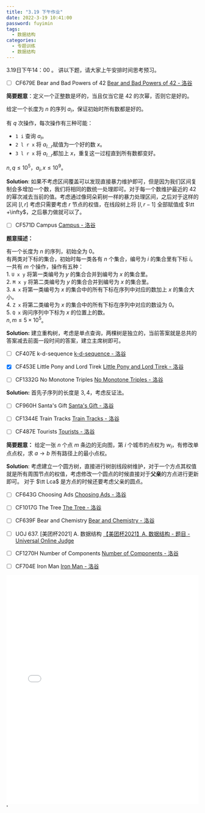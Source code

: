 ```yaml
---
title: "3.19 下午作业"
date: 2022-3-19 10:41:00
password: fuyimin
tags:
  - 数据结构
categories:
  - 专题训练
  - 数据结构
---
```


3.19日下午14：00 。
讲以下题，请大家上午安排时间思考预习。

- [ ] CF679E Bear and Bad Powers of 42 [Bear and Bad Powers of 42 - 洛谷](https://www.luogu.com.cn/problem/CF679E)

**简要题意**：定义一个正整数是坏的，当且仅当它是 $42$ 的次幂，否则它是好的。

给定一个长度为 $n$ 的序列 $a_i$​，保证初始时所有数都是好的。

有 $q$ 次操作，每次操作有三种可能：

- `1 i` 查询 $a_i$​。
- `2 l r x` 将 $a_{l\dots r}$​ 赋值为一个好的数 $x$。
- `3 l r x` 将 $a_{l\dots r}$​ 都加上 $x$，重复这一过程直到所有数都变好。

$n,q≤10^5，a_i​,x≤10^9。$

**Solution**: 如果不考虑区间覆盖可以发现直接暴力维护即可，但是因为我们区间复制会多增加一个数，我们将相同的数统一处理即可。对于每一个数维护最近的 $42$ 的幂次减去当前的值。考虑通过像珂朵莉树一样的暴力处理区间，之后对于这样的区间 $[l, r]$ 考虑只需要考虑 $r$ 节点的权值，在线段树上将 $[l, r - 1]$ 全部赋值成 $\tt +\infty$，之后暴力做就可以了。

- [ ] CF571D Campus [Campus - 洛谷](https://www.luogu.com.cn/problem/CF571D)

**题意描述：**

有一个长度为 $n$ 的序列，初始全为 $0$。  
有两类对下标的集合，初始时每一类各有 $n$ 个集合，编号为 $i$ 的集合里有下标 $i$。  
一共有 $m$ 个操作，操作有五种：  
1. `U x y` 将第一类编号为 $y$ 的集合合并到编号为 $x$ 的集合里。  
2. `M x y` 将第二类编号为 $y$ 的集合合并到编号为 $x$ 的集合里。  
3. `A x` 将第一类编号为 $x$ 的集合中的所有下标在序列中对应的数加上 $x$ 的集合大小。  
4. `Z x` 将第二类编号为 $x$ 的集合中的所有下标在序列中对应的数设为 $0$。  
5. `Q x` 询问序列中下标为 $x$ 的位置上的数。  
$n,m \le 5 \times 10^5$。

**Solution:** 建立重构树，考虑是单点查询，两棵树是独立的，当前答案就是总共的答案减去前面一段时间的答案，建立主席树即可。

- [ ] CF407E k-d-sequence [k-d-sequence - 洛谷](https://www.luogu.com.cn/problem/CF407E)

- [x] CF453E Little Pony and Lord Tirek [Little Pony and Lord Tirek - 洛谷](https://www.luogu.com.cn/problem/CF453E)

- [ ] CF1332G No Monotone Triples [No Monotone Triples - 洛谷](https://www.luogu.com.cn/problem/CF1332G)

**Solution:** 首先子序列的长度是 $3, 4$，考虑反证法。

- [ ] CF960H Santa's Gift [Santa&#039;s Gift - 洛谷](https://www.luogu.com.cn/problem/CF960H)

- [ ] CF1344E Train Tracks [Train Tracks - 洛谷](https://www.luogu.com.cn/problem/CF1344E)

- [ ] CF487E Tourists [Tourists - 洛谷](https://www.luogu.com.cn/problem/CF487E)

**简要题意：** 给定一张 $n$ 个点 $m$ 条边的无向图，第 $i$ 个城市的点权为 $w_i$，有修改单点点权，求 $a \to b$ 所有路径上的最小点权。

**Solution**: 考虑建立一个圆方树，直接进行树剖线段树维护，对于一个方点其权值就是所有周围节点的权值，考虑修改一个圆点的时候直接对于**父亲**的方点进行更新即可。 对于 $\tt Lca$ 是方点的时候还要考虑父亲的圆点。

- [ ] CF643G Choosing Ads [Choosing Ads - 洛谷](https://www.luogu.com.cn/problem/CF643G)

- [ ] CF1017G The Tree [The Tree - 洛谷](https://www.luogu.com.cn/problem/CF1017G)

- [ ] CF639F Bear and Chemistry [Bear and Chemistry - 洛谷](https://www.luogu.com.cn/problem/CF639F)

- [ ] UOJ 637. [美团杯2021] A. 数据结构 [【美团杯2021】A. 数据结构 - 题目 - Universal Online Judge](https://uoj.ac/problem/637)

- [ ] CF1270H Number of Components [Number of Components - 洛谷](https://www.luogu.com.cn/problem/CF1270H)

- [ ] CF704E Iron Man [Iron Man - 洛谷](https://www.luogu.com.cn/problem/CF704E)

<embed src="/image/2022-3-19.pdf" type="application/pdf" style="overflow: auto; width: 100%; height: 600px"/>'
